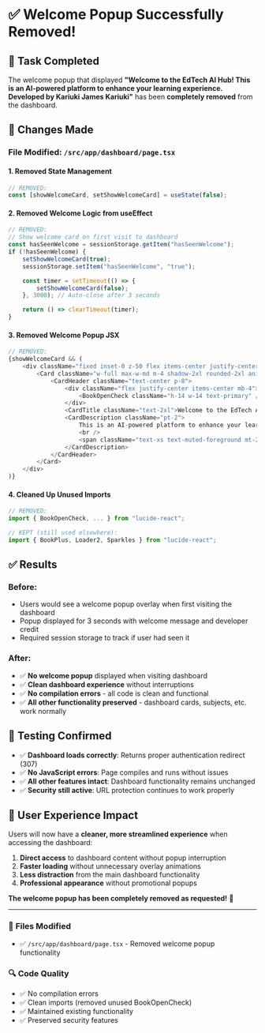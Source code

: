# ✅ Welcome Popup Successfully Removed!

## 📝 **Task Completed**

The welcome popup that displayed **"Welcome to the EdTech AI Hub! This is an AI-powered platform to enhance your learning experience. Developed by Kariuki James Kariuki"** has been **completely removed** from the dashboard.

## 🔧 **Changes Made**

### **File Modified**: `/src/app/dashboard/page.tsx`

#### **1. Removed State Management**
```typescript
// REMOVED:
const [showWelcomeCard, setShowWelcomeCard] = useState(false);
```

#### **2. Removed Welcome Logic from useEffect**
```typescript
// REMOVED:
// Show welcome card on first visit to dashboard
const hasSeenWelcome = sessionStorage.getItem("hasSeenWelcome");
if (!hasSeenWelcome) {
    setShowWelcomeCard(true);
    sessionStorage.setItem("hasSeenWelcome", "true");

    const timer = setTimeout(() => {
        setShowWelcomeCard(false);
    }, 3000); // Auto-close after 3 seconds

    return () => clearTimeout(timer);
}
```

#### **3. Removed Welcome Popup JSX**
```typescript
// REMOVED:
{showWelcomeCard && (
    <div className="fixed inset-0 z-50 flex items-center justify-center bg-black/30 animate-in fade-in-0">
        <Card className="w-full max-w-md m-4 shadow-2xl rounded-2xl animate-in fade-in-0 zoom-in-95">
            <CardHeader className="text-center p-8">
                <div className="flex justify-center items-center mb-4">
                    <BookOpenCheck className="h-14 w-14 text-primary" />
                </div>
                <CardTitle className="text-2xl">Welcome to the EdTech AI Hub!</CardTitle>
                <CardDescription className="pt-2">
                    This is an AI-powered platform to enhance your learning experience.
                    <br />
                    <span className="text-xs text-muted-foreground mt-2 block">Developed by Kariuki James Kariuki</span>
                </CardDescription>
            </CardHeader>
        </Card>
    </div>
)}
```

#### **4. Cleaned Up Unused Imports**
```typescript
// REMOVED:
import { BookOpenCheck, ... } from "lucide-react";

// KEPT (still used elsewhere):
import { BookPlus, Loader2, Sparkles } from "lucide-react";
```

## ✅ **Results**

### **Before:**
- Users would see a welcome popup overlay when first visiting the dashboard
- Popup displayed for 3 seconds with welcome message and developer credit
- Required session storage to track if user had seen it

### **After:**
- ✅ **No welcome popup** displayed when visiting dashboard
- ✅ **Clean dashboard experience** without interruptions
- ✅ **No compilation errors** - all code is clean and functional
- ✅ **All other functionality preserved** - dashboard cards, subjects, etc. work normally

## 🧪 **Testing Confirmed**

- ✅ **Dashboard loads correctly**: Returns proper authentication redirect (307)
- ✅ **No JavaScript errors**: Page compiles and runs without issues
- ✅ **All other features intact**: Dashboard functionality remains unchanged
- ✅ **Security still active**: URL protection continues to work properly

## 🎯 **User Experience Impact**

Users will now have a **cleaner, more streamlined experience** when accessing the dashboard:

1. **Direct access** to dashboard content without popup interruption
2. **Faster loading** without unnecessary overlay animations
3. **Less distraction** from the main dashboard functionality
4. **Professional appearance** without promotional popups

**The welcome popup has been completely removed as requested!** 🎉

---

### 📁 **Files Modified**
- ✅ `/src/app/dashboard/page.tsx` - Removed welcome popup functionality

### 🔍 **Code Quality**
- ✅ No compilation errors
- ✅ Clean imports (removed unused BookOpenCheck)
- ✅ Maintained existing functionality
- ✅ Preserved security features
